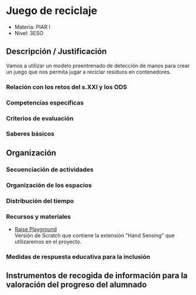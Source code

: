 # Juego de reciclaje

* Materia: PIAR I
* Nivel: 3ESO

## Descripción / Justificación

Vamos a utilizar un modelo preentrenado de detección de manos para crear un juego que nos permita jugar a reciclar residuos en contenedores.

### Relación con los retos del s.XXI y los ODS

### Competencias específicas

### Criterios de evaluación

### Saberes básicos

## Organización

### Secuenciación de actividades

### Organización de los espacios

### Distribución del tiempo

### Recursos y materiales

* [Raise Playground](https://playground.raise.mit.edu/main/)\
Versión de Scratch que contiene la extensión "Hand Sensing" que utilizaremos en el proyecto.

### Medidas de respuesta educativa para la inclusión

## Instrumentos de recogida de información para la valoración del progreso del alumnado
